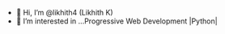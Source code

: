 - 👋 Hi, I’m @likhith4 (Likhith K)
- 👀 I’m interested in ...Progressive Web Development |Python| 


<!---
likhith4/likhith4 is a ✨ special ✨ repository because its `README.md` (this file) appears on your GitHub profile.
You can click the Preview link to take a look at your changes.
--->
